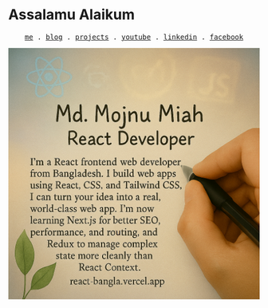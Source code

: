 # Assalamu Alaikum

<p align="center">
  <samp>
    <a href="https://moj-nu.web.app/">me</a> .
    <a href="https://react-bangla.vercel.app/">blog</a> .
    <a href="https://react-bangla.vercel.app/lws-project/lws-project-3-movie-portal/before-start-coding">projects</a> .
    <a href="https://www.youtube.com/@md.mojnumiah">youtube</a> .
    <a href="https://www.linkedin.com/in/mojnu0/">linkedin</a> .
    <a href="https://www.facebook.com/Mojnu0/">facebook</a>
  </samp>
</p>

<p align="center">
  <img src="/images/my-intro.png" alt="Mojnu Introduction" width="600" height="auto" />
</p>
